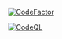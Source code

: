 [![CodeFactor](https://www.codefactor.io/repository/github/profjordanov/githubcards/badge/master)](https://www.codefactor.io/repository/github/profjordanov/githubcards/overview/master)

[![CodeQL](https://github.com/profjordanov/githubcards/actions/workflows/codeql-analysis.yml/badge.svg)](https://github.com/profjordanov/githubcards/actions/workflows/codeql-analysis.yml)
